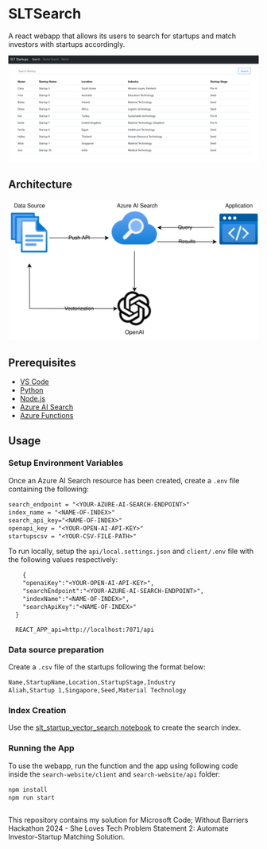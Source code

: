 # SLTSearch
A react webapp that allows its users to search for startups and match investors with startups accordingly. 

![website search page picture](pictures/website1.png)

## Architecture 
![solution architecture](pictures/architecture.svg)

## Prerequisites
- [VS Code](https://code.visualstudio.com/Download)
- [Python](https://www.python.org/)
- [Node.js](https://nodejs.org/en)
- [Azure AI Search](https://learn.microsoft.com/en-us/azure/search/search-create-service-portal)
- [Azure Functions](https://learn.microsoft.com/en-us/azure/azure-functions/)

## Usage
### Setup Environment Variables
Once an Azure AI Search resource has been created, create a `.env` file containing the following: 
```
search_endpoint = "<YOUR-AZURE-AI-SEARCH-ENDPOINT>"
index_name = "<NAME-OF-INDEX>"
search_api_key="<NAME-OF-INDEX>"
openapi_key = "<YOUR-OPEN-AI-API-KEY>"
startupscsv = "<YOUR-CSV-FILE-PATH>"
```

To run locally, setup the `api/local.settings.json` and `client/.env` file with the following values respectively: 
```
    {
    "openaiKey":"<YOUR-OPEN-AI-API-KEY>",
    "searchEndpoint":"<YOUR-AZURE-AI-SEARCH-ENDPOINT>",
    "indexName":"<NAME-OF-INDEX>",
    "searchApiKey":"<NAME-OF-INDEX>"
  }

```
```
  REACT_APP_api=http://localhost:7071/api
```

### Data source preparation
Create a `.csv` file of the startups following the format below: 
```
Name,StartupName,Location,StartupStage,Industry
Aliah,Startup 1,Singapore,Seed,Material Technology
```

### Index Creation
Use the [slt_startup_vector_search notebook](./slt_startup_vector_search.ipynb) to create the search index.

### Running the App
To use the webapp, run the function and the app using following code inside the `search-website/client` and
`search-website/api` folder:
```
npm install
npm run start
```

##    
This repository contains my solution for Microsoft Code; Without Barriers Hackathon 2024 -
She Loves Tech Problem Statement 2: Automate Investor-Startup Matching Solution. 

